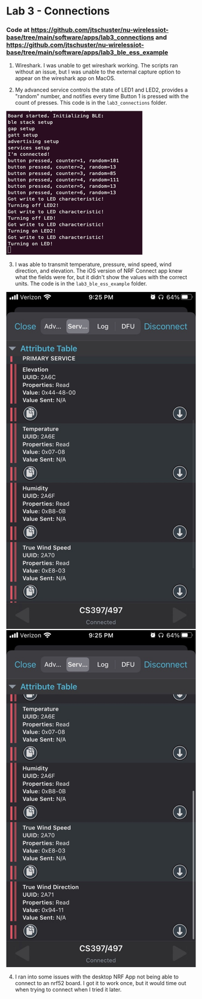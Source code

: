 # Lab 3 - Connections

### Code at https://github.com/jtschuster/nu-wirelessiot-base/tree/main/software/apps/lab3_connections and https://github.com/jtschuster/nu-wirelessiot-base/tree/main/software/apps/lab3_ble_ess_example


1. Wireshark. 
I was unable to get wireshark working. The scripts ran without an issue, but I was unable to the external capture option to appear on the wireshark app on MacOS. 

2. My advanced service controls the state of LED1 and LED2, provides a "random" number, and notifies every time Button 1 is pressed with the count of presses. This code is in the `lab3_connections` folder.

![rtt from my service controls](MyService.png)

3. I was able to transmit temperature, pressure, wind speed, wind direction, and elevation. The iOS version of NRF Connect app knew what the fields were for, but it didn't show the values with the correct units. The code is in the `lab3_ble_ess_example` folder.

![NRF App 1](essService1.jpeg)
![NRF App 2](essService2.jpeg)

4. I ran into some issues with the desktop NRF App not being able to connect to an nrf52 board. I got it to work once, but it would time out when trying to connect when I tried it later.